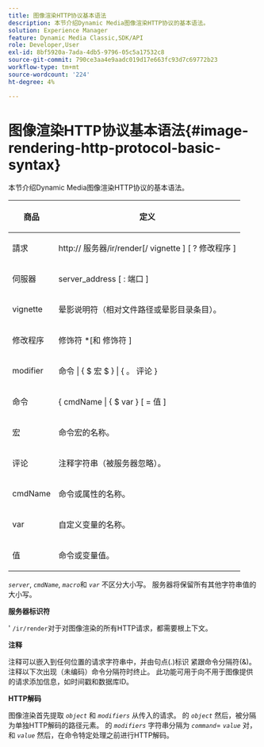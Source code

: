 ```yaml
---
title: 图像渲染HTTP协议基本语法
description: 本节介绍Dynamic Media图像渲染HTTP协议的基本语法。
solution: Experience Manager
feature: Dynamic Media Classic,SDK/API
role: Developer,User
exl-id: 8bf5920a-7ada-4db5-9796-05c5a17532c8
source-git-commit: 790ce3aa4e9aadc019d17e663fc93d7c69772b23
workflow-type: tm+mt
source-wordcount: '224'
ht-degree: 4%

---
```


# 图像渲染HTTP协议基本语法{#image-rendering-http-protocol-basic-syntax}

本节介绍Dynamic Media图像渲染HTTP协议的基本语法。

<table id="table_0A7D7207EE6D4B08B62BE8620EBE0B25"> 
 <thead> 
  <tr> 
   <th colname="col1" class="entry"> <p>商品 </p> </th> 
   <th colname="col2" class="entry"> <p>定义 </p> </th> 
  </tr> 
 </thead>
 <tbody> 
  <tr> 
   <td colname="col1"> <p><span class="varname"> 請求</span> </p> </td> 
   <td colname="col2"> <p>http://<span class="varname"> 服务器</span>/ir/render[/<span class="varname"> vignette</span> ] [ ?<span class="varname"> 修改程序</span> ] </p> </td> 
  </tr> 
  <tr> 
   <td colname="col1"> <p><span class="varname"> 伺服器 </span> </p> </td> 
   <td colname="col2"> <p><span class="varname"> server_address</span> [ :<span class="varname"> 端口</span> ] </p> </td> 
  </tr> 
  <tr> 
   <td colname="col1"> <p><span class="varname"> vignette </span> </p> </td> 
   <td colname="col2"> <p>晕影说明符（相对文件路径或晕影目录条目）。 </p> </td> 
  </tr> 
  <tr> 
   <td colname="col1"> <p><span class="varname"> 修改程序 </span> </p> </td> 
   <td colname="col2"> <p><span class="varname"> 修饰符</span> *[和 <span class="varname"> 修饰符</span> ] </p> </td> 
  </tr> 
  <tr> 
   <td colname="col1"> <p><span class="varname"> modifier </span> </p> </td> 
   <td colname="col2"> <p><span class="varname"> 命令</span> | { $ <span class="varname"> 宏</span> $ } | { 。<span class="varname"> 评论</span> } </p> </td> 
  </tr> 
  <tr> 
   <td colname="col1"> <p><span class="varname"> 命令 </span> </p> </td> 
   <td colname="col2"> <p>{ <span class="varname"> cmdName</span> | { $<span class="varname"> var</span> } [ = <span class="varname"> 值</span> ] </p> </td> 
  </tr> 
  <tr> 
   <td colname="col1"> <p><span class="varname"> 宏 </span> </p> </td> 
   <td colname="col2"> <p>命令宏的名称。 </p> </td> 
  </tr> 
  <tr> 
   <td colname="col1"> <p><span class="varname"> 评论 </span> </p> </td> 
   <td colname="col2"> <p>注释字符串（被服务器忽略）。 </p> </td> 
  </tr> 
  <tr> 
   <td colname="col1"> <p><span class="varname"> cmdName </span> </p> </td> 
   <td colname="col2"> <p>命令或属性的名称。 </p> </td> 
  </tr> 
  <tr> 
   <td colname="col1"> <p><span class="varname"> var </span> </p> </td> 
   <td colname="col2"> <p>自定义变量的名称。 </p> </td> 
  </tr> 
  <tr> 
   <td colname="col1"> <p><span class="varname"> 值 </span> </p> </td> 
   <td colname="col2"> <p>命令或变量值。 </p> </td> 
  </tr> 
 </tbody> 
</table>

*`server`*, *`cmdName`*, *`macro`*&#x200B;和 *`var`* 不区分大小写。 服务器将保留所有其他字符串值的大小写。

**服务器标识符**

&#39; `/ir/render`对于对图像渲染的所有HTTP请求，都需要根上下文。

**注释**

注释可以嵌入到任何位置的请求字符串中，并由句点(.)标识 紧跟命令分隔符(&amp;)。 注释以下次出现（未编码）命令分隔符时终止。 此功能可用于向不用于图像提供的请求添加信息，如时间戳和数据库ID。

**HTTP解码**

图像渲染首先提取 *`object`* 和 *`modifiers`* 从传入的请求。 的 *`object`* 然后，被分隔为单独HTTP解码的路径元素。 的 *`modifiers`* 字符串分隔为 *`command`*= *`value`* 对，和 *`value`* 然后，在命令特定处理之前进行HTTP解码。
